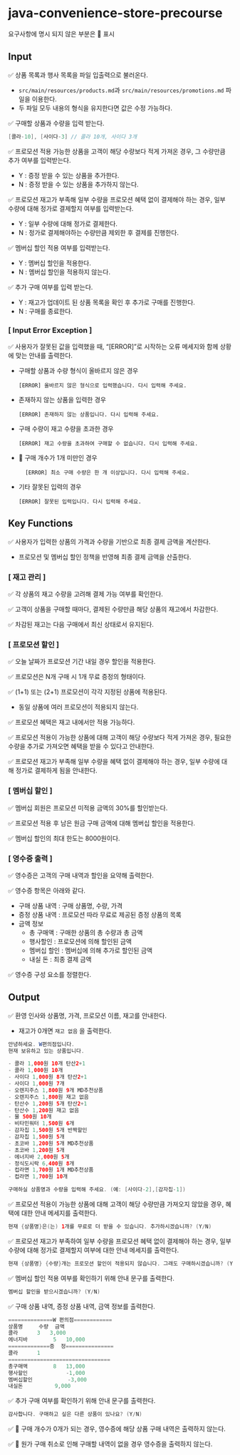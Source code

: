 # java-convenience-store-precourse
요구사항에 명시 되지 않은 부분은 🔺 표시

## **Input**


✅ 상품 목록과 행사 목록을 파일 입출력으로 불러온다.

- `src/main/resources/products.md`과 `src/main/resources/promotions.md` 파일을 이용한다.
- 두 파일 모두 내용의 형식을 유지한다면 값은 수정 가능하다.

✅ 구매할 상품과 수량을 입력 받는다.

```java
[콜라-10], [사이다-3] // 콜라 10개, 사이다 3개
```

✅ 프로모션 적용 가능한 상품을 고객이 해당 수량보다 적게 가져온 경우, 그 수량만큼 추가 여부를 입력받는다.

- Y : 증정 받을 수 있는 상품을 추가한다.
- N : 증정 받을 수 있는 상품을 추가하지 않는다.

✅ 프로모션 재고가 부족해 일부 수량을 프로모션 혜택 없이 결제해야 하는 경우, 일부 수량에 대해 정가로 결제할지 여부를 입력받는다.

- Y : 일부 수량에 대해 정가로 결제한다.
- N : 정가로 결제해야하는 수량만큼 제외한 후 결제를 진행한다.

✅ 멤버십 할인 적용 여부를 입력받는다.

- Y : 멤버십 할인을 적용한다.
- N : 멤버십 할인을 적용하지 않는다.

✅ 추가 구매 여부를 입력 받는다.

- Y : 재고가 업데이트 된 상품 목록을 확인 후 추가로 구매를 진행한다.
- N : 구매를 종료한다.

### [ Input Error Exception ]

✅ 사용자가 잘못된 값을 입력했을 때, “[ERROR]”로 시작하는 오류 메세지와 함께 상황에 맞는 안내를 출력한다.

- 구매할 상품과 수량 형식이 올바르지 않은 경우

    ```
    [ERROR] 올바르지 않은 형식으로 입력했습니다. 다시 입력해 주세요.
    ```

- 존재하지 않는 상품을 입력한 경우

    ```
    [ERROR] 존재하지 않는 상품입니다. 다시 입력해 주세요.
    ```

- 구매 수량이 재고 수량을 초과한 경우

    ```
    [ERROR] 재고 수량을 초과하여 구매할 수 없습니다. 다시 입력해 주세요.
    ```
- 🔺 구매 개수가 1개 미만인 경우
  ```
    [ERROR] 최소 구매 수량은 한 개 이상입니다. 다시 입력해 주세요.
    ```

- 기타 잘못된 입력의 경우

    ```
    [ERROR] 잘못된 입력입니다. 다시 입력해 주세요.
    ```


## **Key Functions**

✅ 사용자가 입력한 상품의 가격과 수량을 기반으로 최종 결제 금액을 계산한다.

- 프로모션 및 멤버십 할인 정책을 반영해 최종 결제 금액을 산출한다.

### [ 재고 관리 ]

✅ 각 상품의 재고 수량을 고려해 결제 가능 여부를 확인한다.

✅ 고객이 상품을 구매할 때마다, 결제된 수량만큼 해당 상품의 재고에서 차감한다.

✅ 차감된 재고는 다음 구매에서 최신 상태로서 유지된다.

### [ 프로모션 할인 ]

✅ 오늘 날짜가 프로모션 기간 내일 경우 할인을 적용한다.

✅ 프로모션은 N개 구매 시 1개 무료 증정의 형태이다.

✅ (1+1) 또는 (2+1) 프로모션이 각각 지정된 상품에 적용된다.

- 동일 상품에 여러 프로모션이 적용되지 않는다.

✅ 프로모션 혜택은 재고 내에서만 적용 가능하다.

✅ 프로모션 적용이 가능한 상품에 대해 고객이 해당 수량보다 적게 가져온 경우, 필요한 수량을 추가로 가져오면 혜택을 받을 수 있다고 안내한다.

✅ 프로모션 재고가 부족해 일부 수량을 혜택 없이 결제해야 하는 경우, 일부 수량에 대해 정가로 결제하게 됨을 안내한다.

### [ 멤버십 할인 ]

✅ 멤버십 회원은 프로모션 미적용 금액의 30%를 할인받는다.

✅ 프로모션 적용 후 남은 원금 구매 금액에 대해 멤버십 할인을 적용한다.

✅ 멤버십 할인의 최대 한도는 8000원이다.

### [ 영수증 출력 ]

✅ 영수증은 고객의 구매 내역과 할인을 요약해 출력한다.

✅ 영수증 항목은 아래와 같다.

- 구매 상품 내역 : 구매 상품명, 수량, 가격
- 증정 상품 내역 : 프로모션 따라 무료로 제공된 증정 상품의 목록
- 금액 정보
    - 총 구매액 : 구매한 상품의 총 수량과 총 금액
    - 행사할인 : 프로모션에 의해 할인된 금액
    - 멤버십 할인 : 멤버십에 의해 추가로 할인된 금액
    - 내실 돈 : 최종 결제 금액

✅ 영수증 구성 요소를 정렬한다.

## **Output**

✅ 환영 인사와 상품명, 가격, 프로모션 이름, 재고를 안내한다.

- 재고가 0개면 `재고 없음` 을 출력한다.

```java
안녕하세요. W편의점입니다.
현재 보유하고 있는 상품입니다.

- 콜라 1,000원 10개 탄산2+1
- 콜라 1,000원 10개
- 사이다 1,000원 8개 탄산2+1
- 사이다 1,000원 7개
- 오렌지주스 1,800원 9개 MD추천상품
- 오렌지주스 1,800원 재고 없음
- 탄산수 1,200원 5개 탄산2+1
- 탄산수 1,200원 재고 없음
- 물 500원 10개
- 비타민워터 1,500원 6개
- 감자칩 1,500원 5개 반짝할인
- 감자칩 1,500원 5개
- 초코바 1,200원 5개 MD추천상품
- 초코바 1,200원 5개
- 에너지바 2,000원 5개
- 정식도시락 6,400원 8개
- 컵라면 1,700원 1개 MD추천상품
- 컵라면 1,700원 10개

구매하실 상품명과 수량을 입력해 주세요. (예: [사이다-2],[감자칩-1])
```

✅ 프로모션 적용이 가능한 상품에 대해 고객이 해당 수량만큼 가져오지 않았을 경우, 혜택에 대한 안내 메세지를 출력한다.

```java
현재 {상품명}은(는) 1개를 무료로 더 받을 수 있습니다. 추가하시겠습니까? (Y/N)
```

✅ 프로모션 재고가 부족하여 일부 수량을 프로모션 혜택 없이 결제해야 하는 경우, 일부 수량에 대해 정가로 결제할지 여부에 대한 안내 메세지를 출력한다.

```java
현재 {상품명} {수량}개는 프로모션 할인이 적용되지 않습니다. 그래도 구매하시겠습니까? (Y/N)
```

✅ 멤버십 할인 적용 여부를 확인하기 위해 안내 문구를 출력한다.

```java
멤버십 할인을 받으시겠습니까? (Y/N)
```

✅ 구매 상품 내역, 증정 상품 내역, 금액 정보를 출력한다.

```java
==============W 편의점============
상품명		수량	금액
콜라		3 	3,000
에너지바 		5 	10,000
=============증	정===============
콜라		1
================================
총구매액		8	13,000
행사할인			-1,000
멤버십할인			-3,000
내실돈			 9,000
```

✅ 추가 구매 여부를 확인하기 위해 안내 문구를 출력한다.
```java
감사합니다. 구매하고 싶은 다른 상품이 있나요? (Y/N)
```

✅ 🔺 구매 개수가 0개가 되는 경우, 영수증에 해당 상품 구매 내역은 출력하지 않는다.

✅ 🔺 원가 구매 취소로 인해 구매할 내역이 없을 경우 영수증을 출력하지 않는다.
